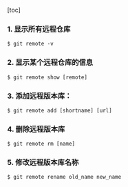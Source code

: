[toc]

### 1. 显示所有远程仓库

```console
$ git remote -v
```

### 2. 显示某个远程仓库的信息

```console
$ git remote show [remote]
```

### 3. 添加远程版本库：

```console
$ git remote add [shortname] [url]
```

### 4. 删除远程版本库

```console
$ git remote rm [name]
```

### 5. 修改远程版本库名称

```console
$ git remote rename old_name new_name
```

